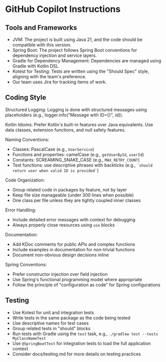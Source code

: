 # GitHub Copilot Instructions

## Tools and Frameworks

- JVM: The project is built using Java 21, and the code should be compatible with this version.
- Spring Boot: The project follows Spring Boot conventions for dependency injection and service layers.
- Gradle for Dependency Management: Dependencies are managed using Gradle with Kotlin DSL.
- Kotest for Testing: Tests are written using the "Should Spec" style, aligning with the team's preference.
- Our team uses Jira for tracking items of work.

## Coding Style

Structured Logging: Logging is done with structured messages using placeholders (e.g., logger.info("Message with ID={}", id)).

Kotlin Idioms: Prefer Kotlin's built-in features over Java equivalents. Use data classes, extension functions, and null safety features.

Naming Conventions:
- Classes: PascalCase (e.g., `UserService`)
- Functions and properties: camelCase (e.g., `getUserById`, `userId`)
- Constants: SCREAMING_SNAKE_CASE (e.g., `MAX_RETRY_COUNT`)
- Test functions: use descriptive phrases with backticks (e.g., `` `should return user when valid ID is provided` ``)

Code Organization:
- Group related code in packages by feature, not by layer
- Keep file size manageable (under 300 lines when possible)
- One class per file unless they are tightly coupled inner classes

Error Handling:
- Include detailed error messages with context for debugging
- Always properly close resources using `use` blocks

Documentation:
- Add KDoc comments for public APIs and complex functions
- Include examples in documentation for non-trivial functions
- Document non-obvious design decisions inline

Spring Conventions:
- Prefer constructor injection over field injection
- Use Spring's functional programming model where appropriate
- Follow the principle of "configuration as code" for Spring configurations

## Testing
- Use Kotest for unit and integration tests
- Write tests in the same package as the code being tested
- Use descriptive names for test cases
- Group related tests in "should" blocks
- Run tests with Gradle using the `test` task, e.g., `./gradlew test --tests MyClassNameTest`
- Use `@SpringBootTest` for integration tests to load the full application context
- Consider docs/testing.md for more details on testing practices
